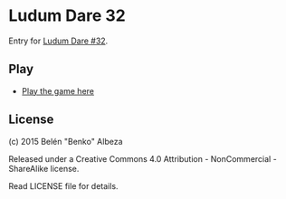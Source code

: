 # Ludum Dare 32

Entry for [Ludum Dare #32](http://ludumdare.com/compo/2015/04/15/welcome-to-ludum-dare-32/).

## Play

- [Play the game here](https://belen-albeza.github.io/ldjam-32)

## License

(c) 2015 Belén "Benko" Albeza

Released under a Creative Commons 4.0 Attribution - NonCommercial - ShareAlike
license.

Read LICENSE file for details.
